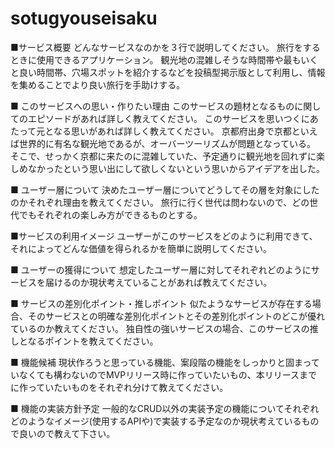 # sotugyouseisaku
■サービス概要
どんなサービスなのかを３行で説明してください。
旅行をするときに使用できるアプリケーション。
観光地の混雑しそうな時間帯や最もいくと良い時間帯、穴場スポットを紹介するなどを投稿型掲示版として利用し、情報を集めることでより良い旅行を手助けする。


■ このサービスへの思い・作りたい理由
このサービスの題材となるものに関してのエピソードがあれば詳しく教えてください。
このサービスを思いつくにあたって元となる思いがあれば詳しく教えてください。
京都府出身で京都といえば世界的に有名な観光地であるが、オーバーツーリズムが問題となっている。
そこで、せっかく京都に来たのに混雑していた、予定通りに観光地を回れずに楽しめなかったという思い出にして欲しくないという思いからアイデアを出した。

■ ユーザー層について
決めたユーザー層についてどうしてその層を対象にしたのかそれぞれ理由を教えてください。
旅行に行く世代は問わないので、どの世代でもそれぞれの楽しみ方ができるものとする。

■サービスの利用イメージ
ユーザーがこのサービスをどのように利用できて、それによってどんな価値を得られるかを簡単に説明してください。

■ ユーザーの獲得について
想定したユーザー層に対してそれぞれどのようにサービスを届けるのか現状考えていることがあれば教えてください。

■ サービスの差別化ポイント・推しポイント
似たようなサービスが存在する場合、そのサービスとの明確な差別化ポイントとその差別化ポイントのどこが優れているのか教えてください。
独自性の強いサービスの場合、このサービスの推しとなるポイントを教えてください。

■ 機能候補
現状作ろうと思っている機能、案段階の機能をしっかりと固まっていなくても構わないのでMVPリリース時に作っていたいもの、本リリースまでに作っていたいものをそれぞれ分けて教えてください。

■ 機能の実装方針予定
一般的なCRUD以外の実装予定の機能についてそれぞれどのようなイメージ(使用するAPIや)で実装する予定なのか現状考えているもので良いので教えて下さい。

